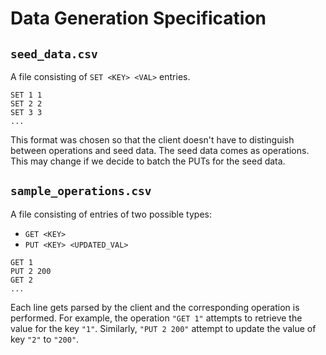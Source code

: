 # Data Generation Specification

## `seed_data.csv`

A file consisting of `SET <KEY> <VAL>` entries.

```csv
SET 1 1
SET 2 2
SET 3 3
...
```

This format was chosen so that the client doesn't have to distinguish between operations and seed data. The seed data comes as operations. This may change if we decide to batch the PUTs for the seed data.

## `sample_operations.csv`

A file consisting of entries of two possible types:

- `GET <KEY>`
- `PUT <KEY> <UPDATED_VAL>`

```csv
GET 1
PUT 2 200
GET 2
...
```

Each line gets parsed by the client and the corresponding operation is performed. For example, the operation `"GET 1"` attempts to retrieve the value for the key `"1"`. Similarly, `"PUT 2 200"` attempt to update the value of key `"2"` to `"200"`.
